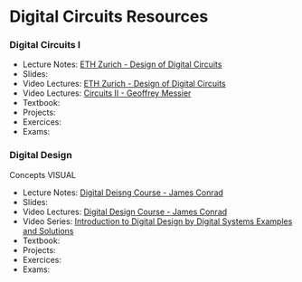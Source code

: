# Digital Circuits Resources

### Digital Circuits I

- Lecture Notes: [ETH Zurich - Design of Digital Circuits](https://safari.ethz.ch/digitaltechnik/spring2018/doku.php?id=schedule)
- Slides:
- Video Lectures: [ETH Zurich - Design of Digital Circuits](https://www.youtube.com/playlist?list=PL5Q2soXY2Zi_QedyPWtRmFUJ2F8DdYP7l)
- Video Lectures: [Circuits II - Geoffrey Messier](https://www.youtube.com/playlist?list=PL7sWxFnBVJLXhKW6052SWuuVmHJtqjzWf)
- Textbook:
- Projects:
- Exercices:
- Exams:

### Digital Design

 Concepts VISUAL

- Lecture Notes: [Digital Deisng Course - James Conrad](https://webpages.uncc.edu/~jmconrad/EducationalMaterials/index.html)
- Slides:
- Video Lectures: [Digital Design Course - James Conrad](https://www.youtube.com/playlist?list=PLPIqCiMhcdO7bBmieyG5u41x2Ogcn67Bs)
- Video Series: [Introduction to Digital Design by Digital Systems Examples and Solutions](https://www.youtube.com/playlist?list=PLcMkG40Rhzz7qJ89UXDh4SqFEB6S14Ash)
- Textbook:
- Projects:
- Exercices:
- Exams:

